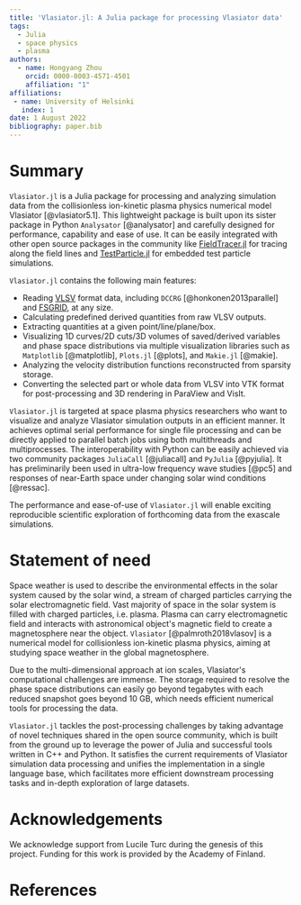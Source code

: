 ```yaml
---
title: 'Vlasiator.jl: A Julia package for processing Vlasiator data'
tags:
  - Julia
  - space physics
  - plasma
authors:
  - name: Hongyang Zhou
    orcid: 0000-0003-4571-4501
    affiliation: "1"
affiliations:
 - name: University of Helsinki
   index: 1
date: 1 August 2022
bibliography: paper.bib
---
```


# Summary

`Vlasiator.jl` is a Julia package for processing and analyzing simulation data from the collisionless ion-kinetic plasma physics numerical model Vlasiator [@vlasiator5.1].
This lightweight package is built upon its sister package in Python `Analysator` [@analysator] and carefully designed for performance, capability and ease of use.
It can be easily integrated with other open source packages in the community like [FieldTracer.jl](https://github.com/henry2004y/FieldTracer.jl) for tracing along the field lines and [TestParticle.jl](https://github.com/henry2004y/TestParticle.jl) for embedded test particle simulations.

`Vlasiator.jl` contains the following main features:

- Reading [VLSV](https://github.com/fmihpc/vlsv) format data, including `DCCRG` [@honkonen2013parallel] and [FSGRID](https://github.com/fmihpc/fsgrid), at any size.
- Calculating predefined derived quantities from raw VLSV outputs.
- Extracting quantities at a given point/line/plane/box.
- Visualizing 1D curves/2D cuts/3D volumes of saved/derived variables and phase space distributions via multiple visualization libraries such as `Matplotlib` [@matplotlib], `Plots.jl` [@plots], and `Makie.jl` [@makie].
- Analyzing the velocity distribution functions reconstructed from sparsity storage.
- Converting the selected part or whole data from VLSV into VTK format for post-processing and 3D rendering in ParaView and VisIt.

`Vlasiator.jl` is targeted at space plasma physics researchers who want to visualize and analyze Vlasiator simulation outputs in an efficient manner.
It achieves optimal serial performance for single file processing and can be directly applied to parallel batch jobs using both multithreads and multiprocesses.
The interoperability with Python can be easily achieved via two community packages `JuliaCall` [@juliacall] and `PyJulia` [@pyjulia].
It has preliminarily been used in ultra-low frequency wave studies [@pc5] and responses of near-Earth space under changing solar wind conditions [@ressac].

The performance and ease-of-use of `Vlasiator.jl` will enable exciting reproducible scientific exploration of forthcoming data from the exascale simulations.

# Statement of need

Space weather is used to describe the environmental effects in the solar system caused by the solar wind, a stream of charged particles carrying the solar electromagnetic field.
Vast majority of space in the solar system is filled with charged particles, i.e. plasma.  Plasma can carry electromagnetic field and interacts with astronomical object's magnetic field to create a magnetosphere near the object.
`Vlasiator` [@palmroth2018vlasov] is a numerical model for collisionless ion-kinetic plasma physics, aiming at studying space weather in the global magnetosphere.

Due to the multi-dimensional approach at ion scales, Vlasiator's computational challenges are immense.
The storage required to resolve the phase space distributions can easily go beyond tegabytes with each reduced snapshot goes
beyond 10 GB, which needs efficient numerical tools for processing the data.

`Vlasiator.jl` tackles the post-processing challenges by taking advantage of novel techniques shared in the open source community, which is built from the ground up to leverage the power of Julia and successful tools written in C++ and Python. It satisfies the current requirements of Vlasiator simulation data processing and unifies the implementation in a single language base, which facilitates more efficient downstream processing tasks and in-depth exploration of large datasets.

# Acknowledgements

We acknowledge support from Lucile Turc during the genesis of this project.
Funding for this work is provided by the Academy of Finland.

# References